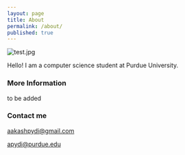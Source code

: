 ```yaml
---
layout: page
title: About
permalink: /about/
published: true
---
```


![test.jpg]({{site.baseurl}}/test.jpg)

Hello! I am a computer science student at Purdue University. 

### More Information

to be added

### Contact me

[aakashpydi@gmail.com](mailto:aakashpydi@gmail.com)

[apydi@purdue.edu](mailto:apydi@purdue.edu)
